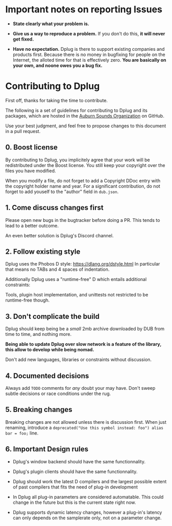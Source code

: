 
# Important notes on reporting Issues

- **State clearly what your problem is.**

- **Give us a way to reproduce a problem.** If you don't do this, **it will never get fixed.**

- **Have no expectation.** Dplug is there to support existing companies and products first. Because there is no money in bugfixing for people on the Internet, the alloted time for that is effectively zero. **You are basically on your own, and noone owes you a bug fix.**


# Contributing to Dplug

First off, thanks for taking the time to contribute.

The following is a set of guidelines for contributing to Dplug and its packages, which are hosted in the [Auburn Sounds Organization](https://github.com/AuburnSounds/) on GitHub.

Use your best judgment, and feel free to propose changes to this document in a pull request.

## 0. Boost license

By contributing to Dplug, you implicitely agree that your work will be redistributed under the Boost license.
You still keep your copyright over the files you have modified.

When you modify a file, do not forget to add a Copyright DDoc entry with the copyright holder name and year.
For a significant contribution, do not forget to add youself to the "author" field in `dub.json`.

## 1. Come discuss changes first

Please open new bugs in the bugtracker before doing a PR.
This tends to lead to a better outcome.

An even better solution is Dplug's Discord channel.


## 2. Follow existing style

Dplug uses the Phobos D style: https://dlang.org/dstyle.html
In particular that means no TABs and 4 spaces of indentation.

Additionally Dplug uses a "runtime-free" D which entails additional constraints:


Tools, plugin host implementation, and unittests not restricted to be runtime-free though.


## 3. Don't complicate the build

Dplug should keep being be a *small* 2mb archive downloaded by DUB from time to time, and nothing more.

**Being able to update Dplug over slow network is a feature of the library, this allow to develop while being nomad.**

Don't add new languages, libraries or constraints without discussion.


## 4. Documented decisions

Always add `TODO` comments for _any_ doubt your may have. Don't sweep subtle decisions or race conditions under the rug.


## 5. Breaking changes

Breaking changes are not allowed unless there is discussion first.
When just renaming, introduce a `deprecated("Use this symbol instead: foo") alias bar = foo;` line.


## 6. Important Design rules

- Dplug's window backend should have the same functionnality.

- Dplug's plugin clients should have the same functionnality.

- Dplug should work the latest D compilers and the largest possible extent of past compilers that fits the need of plug-in development

- In Dplug all plug-in parameters are considered automatable. This could change in the future but this is the current state right now.

- Dplug supports dynamic latency changes, however a plug-in's latency can only depends on the samplerate only, not on a parameter change.